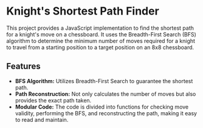 # Knight's Shortest Path Finder

This project provides a JavaScript implementation to find the shortest path for a knight's move on a chessboard. It uses the Breadth-First Search (BFS) algorithm to determine the minimum number of moves required for a knight to travel from a starting position to a target position on an 8x8 chessboard.

## Features

- **BFS Algorithm:** Utilizes Breadth-First Search to guarantee the shortest path.
- **Path Reconstruction:** Not only calculates the number of moves but also provides the exact path taken.
- **Modular Code:** The code is divided into functions for checking move validity, performing the BFS, and reconstructing the path, making it easy to read and maintain.